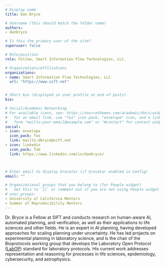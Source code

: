 ```yaml
---
# Display name
title: Dan Bryce

# Username (this should match the folder name)
authors:
- danbryce

# Is this the primary user of the site?
superuser: false

# Role/position
role: Fellow, Smart Information Flow Technologies, LLC.

# Organizations/Affiliations
organizations:
- name: Smart Information Flow Technologies, LLC.
  url: "https://www.sift.net"


# Short bio (displayed in user profile at end of posts)
bio:

# Social/Academic Networking
# For available icons, see: https://sourcethemes.com/academic/docs/widgets/#icons
#   For an email link, use "fas" icon pack, "envelope" icon, and a link in the
#   form "mailto:your-email@example.com" or "#contact" for contact widget.
social:
- icon: envelope
  icon_pack: fas
  link: mailto:dbryce@sift.net
- icon: linkedin
  icon_pack: fab
  link: https://www.linkedin.com/in/danbryce/



# Enter email to display Gravatar (if Gravatar enabled in Config)
email: ""

# Organizational groups that you belong to (for People widget)
#   Set this to `[]` or comment out if you are not using People widget.  
# user_groups:
- University of California Mentors
- Summer of Reproducibility Mentors
---
```

Dr. Bryce is a Fellow at SIFT and conducts research on human-aware AI, automated planning, and verification, as well as their applications to life sciences and other fields.  He is an expert in AI planning, having developed approaches for scaling planning under uncertainty.  He has led projects on experimental planning in laboratory science, and is the chair of the Bioprotocols working group that develops the Laboratory Open Protocol ([LabOP](https://bioprotocols.github.io/labop/)) standard for laboratory protocols.  His current work addresses representation and reasoning for processes in life sciences, epidemiology, cybersecurity, and astrophysics.

